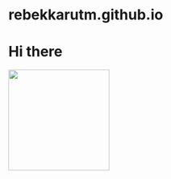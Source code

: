 # rebekkarutm.github.io
<!DOCTYPE html>
<html>
    <head>
        <title>Hi there</title>
    </head>
    <body>
        <h1>Hi there</h1>
        <img src="https://upload.wikimedia.org/wikipedia/commons/d/d6/Cat_Laptop_-_Idil_Keysan_-_Wikimedia_Giphy_stickers_2019.gif" height="200" width="200">
    </body>
</html>
